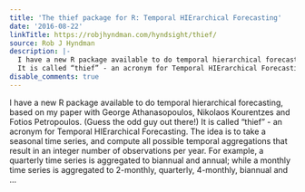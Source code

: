 ```yaml
---
title: 'The thief package for R: Temporal HIErarchical Forecasting'
date: '2016-08-22'
linkTitle: https://robjhyndman.com/hyndsight/thief/
source: Rob J Hyndman
description: |-
  I have a new R package available to do temporal hierarchical forecasting, based on my paper with George Athanasopoulos, Nikolaos Kourentzes and Fotios Petropoulos. (Guess the odd guy out there!)
  It is called “thief” - an acronym for Temporal HIErarchical Forecasting. The idea is to take a seasonal time series, and compute all possible temporal aggregations that result in an integer number of observations per year. For example, a quarterly time series is aggregated to biannual and annual; while a monthly time series is aggregated to 2-monthly, quarterly, 4-monthly, biannual and ...
disable_comments: true
---
```

I have a new R package available to do temporal hierarchical forecasting, based on my paper with George Athanasopoulos, Nikolaos Kourentzes and Fotios Petropoulos. (Guess the odd guy out there!)
It is called “thief” - an acronym for Temporal HIErarchical Forecasting. The idea is to take a seasonal time series, and compute all possible temporal aggregations that result in an integer number of observations per year. For example, a quarterly time series is aggregated to biannual and annual; while a monthly time series is aggregated to 2-monthly, quarterly, 4-monthly, biannual and ...